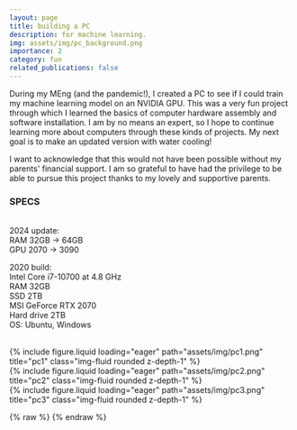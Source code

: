 ```yaml
---
layout: page
title: building a PC
description: for machine learning.
img: assets/img/pc_background.png
importance: 2
category: fun
related_publications: false
---
```


During my MEng (and the pandemic!), I created a PC to see if I could train my machine learning model on an NVIDIA GPU. This was a very fun project through which I learned the basics of computer hardware assembly and software installation. I am by no means an expert, so I hope to continue learning more about computers through these kinds of projects. My next goal is to make an updated version with water cooling!

I want to acknowledge that this would not have been possible without my parents' financial support. I am so grateful to have had the privilege to be able to pursue this project thanks to my lovely and supportive parents.

<h3>SPECS</h3>
<br> 2024 update:
<br>RAM 32GB -> 64GB
<br>GPU 2070 -> 3090

2020 build:
<br>Intel Core i7-10700 at 4.8 GHz
<br>RAM 32GB
<br>SSD 2TB
<br>MSI GeForce RTX 2070
<br>Hard drive 2TB
<br>OS: Ubuntu, Windows


<br>

<div class="row">
    <div class="col-sm mt-3 mt-md-0">
        {% include figure.liquid loading="eager" path="assets/img/pc1.png" title="pc1" class="img-fluid rounded z-depth-1" %}
    </div>
    <div class="col-sm mt-3 mt-md-0">
        {% include figure.liquid loading="eager" path="assets/img/pc2.png" title="pc2" class="img-fluid rounded z-depth-1" %}
    </div>
    <div class="col-sm mt-3 mt-md-0">
        {% include figure.liquid loading="eager" path="assets/img/pc3.png" title="pc3" class="img-fluid rounded z-depth-1" %}
    </div>
</div>


{% raw %} 
{% endraw %}
